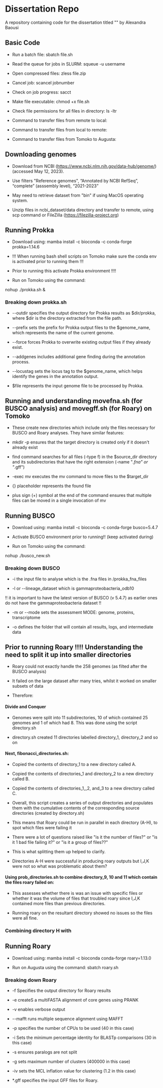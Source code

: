 # Dissertation Repo
A repository containing code for the dissertation titled "" by Alexandra Baousi 

## Basic Code 
- Run a batch file:    sbatch file.sh 

- Read the queue for jobs in SLURM:    squeue -u username
  
- Open compressed files:    zless file.zip 
  
- Cancel job:    scancel jobnumber  
  
- Check on job progress:  sacct 
  
- Make file executable:  chmod +x file.sh
  
- Check file permissions for all files in directory:  ls -ltr 

- Command to transfer files from remote to local: 

- Command to transfer files from local to remote: 

- Command to transfer files from Tomoko to Augusta: 

## Downloading genomes 

- Download from NCBI (https://www.ncbi.nlm.nih.gov/data-hub/genome/) (accessed May 12, 2023). 
  
- Use filters "Reference genomes", “Annotated by NCBI RefSeq”, “complete” (asssembly level), “2021-2023”
  
- May need to retrieve dataset from "bin" if using MacOS operating system. 
  
- Unzip files in ncbi_dataset/data directory and transfer to remote, using scp command or FileZilla (https://filezilla-project.org)

## Running Prokka 

- Download using: mamba install -c bioconda -c conda-forge prokka=1.14.6

-  !!! When running bash shell scripts on Tomoko make sure the conda env is activated prior to running them !!!

-  Prior to running this activate Prokka environment !!!! 

- Run on Tomoko using the command: 

nohup ./prokka.sh & 

### Breaking down prokka.sh 
-	--outdir specifies the output directory for Prokka results as $dir/prokka, where $dir is the directory extracted from the file path.
	
-	--prefix sets the prefix for Prokka output files to the $genome_name, which represents the name of the current genome.
	
-	--force forces Prokka to overwrite existing output files if they already exist.
	
-	--addgenes includes additional gene finding during the annotation process.
	
-	--locustag sets the locus tag to the $genome_name, which helps identify the genes in the annotation output.

-	$file represents the input genome file to be processed by Prokka.

## Running and understanding movefna.sh (for BUSCO analysis) and movegff.sh (for Roary) on Tomoko 

- These create new directories which include only the files necessary for BUSCO and Roary analyses. They have similar features: 

- mkdir -p ensures that the target directory is created only if it doesn't already exist

- find command searches for all files (-type f) in the $source_dir directory and its subdirectories that have the right extension (-name "*.fna" or "*.gff")

- -exec mv executes the mv command to move files to the $target_dir

- {} placeholder represents the found file

- plus sign (+) symbol at the end of the command ensures that multiple files can be moved in a single invocation of mv

## Running BUSCO 

- Download using: mamba install -c bioconda -c conda-forge busco=5.4.7

- Activate BUSCO environment prior to running!! (keep activated during)

- Run on Tomoko using the command: 

nohup ./busco_new.sh


### Breaking down BUSCO 
- -i the input file to analyse which is the .fna files in /prokka_fna_files

- -l or --lineage_dataset which is gammaproteobacteria_odb10 

!! it is important to have the latest version of BUSCO (v 5.4.7) as earlier ones do not have the gammaproteobacteria dataset !!

- -m or --mode sets the assessment MODE: genome, proteins, transcriptome

- -o defines the folder that will contain all results, logs, and intermediate data

## Prior to running Roary !!!! Understanding the need to split it up into smaller directories 

- Roary could not exactly handle the 258 genomes (as filted after the BUSCO analysis) 

- It failed on the large dataset after many tries, whilst it worked on smaller subsets of data

- Therefore: 
  
#### Divide and Conquer 

- Genomes were split into 11 subdirectories, 10 of which contained 25 genomes and 1 of which had 8. This was done using the script directory.sh

- directory.sh created 11 directories labelled directory_1, directory_2 and so on

#### Next, fibonacci_directories.sh:
- Copied the contents of directory_1 to a new directory called A.

- Copied the contents of directories_1 and directory_2 to a new directory called B.

- Copied the contents of directories_1,_2, and_3 to a new directory called C.

- Overall, this script creates a series of output directories and populates them with the cumulative contents of the corresponding source directories (created by directory.sh)

- This means that Roary could be run in parallel in each directory (A-H), to spot which files were failing it

- There were a lot of questions raised like "is it the number of files?" or "is it 1 bad file failing it?" or "is it a group of files??"

- This is what splitting them up helped to clarify.

- Directories A-H were successful in producing roary outputs but I,J,K were not so what was problematic about them?

#### Using prob_directories.sh to combine directory_9, 10 and 11 which contain the files roary failed on: 
- This assesses whether there is was an issue with specific files or whether it was the volume of files that troubled roary since I,J,K contained more files than previous directories.

- Running roary on the resultant directory showed no issues so the files were all fine. 

### Combining directory H with 

## Running Roary 

- Download using: mamba install -c bioconda conda-forge roary=1.13.0

- Run on Augusta using the command: sbatch roary.sh

### Breaking down Roary 
- -f Specifies the output directory for Roary results

- -e createS a multiFASTA alignment of core genes using PRANK

- -v enables verbose output

- --mafft runs multiple sequence alignment using MAFFT

- -p specifies the number of CPUs to be used (40 in this case)

- -i Sets the minimum percentage identity for BLASTp comparisons (30 in this case)

- -s ensures paralogs are not split

- -g sets maximum number of clusters (400000 in this case)

- -iv sets the MCL inflation value for clustering (1.2 in this case)

- *.gff specifies the input GFF files for Roary.


